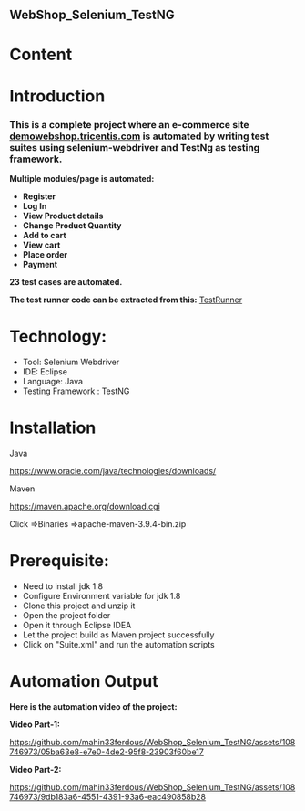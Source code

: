 ## WebShop_Selenium_TestNG

# Content


# Introduction

### This is a complete project where an e-commerce site [demowebshop.tricentis.com](https://demowebshop.tricentis.com/) is automated by writing test suites using selenium-webdriver and TestNg as testing framework.

**Multiple modules/page is automated:**

- **Register** </br>
- **Log In** </br>
- **View Product details** </br>
- **Change Product Quantity** </br>
- **Add to cart** </br>
- **View cart** </br>
- **Place order** </br>
- **Payment** </br>


**23 test cases are automated.**



**The test runner code can be extracted from this:**
[TestRunner](https://github.com/mahin33ferdous/WebShop_Selenium_TestNG/blob/master/Webshop_Automation/Suite.xml)</br>

# Technology: </br>
- Tool: Selenium Webdriver
- IDE: Eclipse
- Language: Java
- Testing Framework : TestNG

# Installation
Java

https://www.oracle.com/java/technologies/downloads/

Maven

https://maven.apache.org/download.cgi

Click =>Binaries
=>apache-maven-3.9.4-bin.zip  

# Prerequisite: 

- Need to install jdk 1.8
- Configure Environment variable for jdk 1.8
- Clone this project and unzip it
- Open the project folder
- Open it through Eclipse IDEA
- Let the project build as Maven project successfully
- Click on "Suite.xml" and run the automation scripts

# Automation Output

**Here is the automation video of the project:** 

**Video Part-1:**


https://github.com/mahin33ferdous/WebShop_Selenium_TestNG/assets/108746973/05ba63e8-e7e0-4de2-95f8-23903f60be17

**Video Part-2:**

https://github.com/mahin33ferdous/WebShop_Selenium_TestNG/assets/108746973/9db183a6-4551-4391-93a6-eac490858b28

